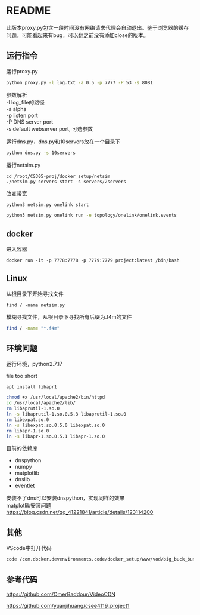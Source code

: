 
# README

此版本proxy.py包含一段时间没有网络请求代理会自动退出。鉴于浏览器的缓存问题，可能看起来有bug，可以翻之前没有添加close的版本。

## 运行指令
运行proxy.py
```sh
python proxy.py -l log.txt -a 0.5 -p 7777 -P 53 -s 8081
```
参数解析  
-l log_file的路径  
-a alpha  
-p listen port  
-P DNS server port  
-s default webserver port, 可选参数 
  
运行dns.py，dns.py和10servers放在一个目录下
```sh
python dns.py -s 10servers
```
  
运行netsim.py

```
cd /root/CS305-proj/docker_setup/netsim
./netsim.py servers start -s servers/2servers
```
改变带宽

```sh
python3 netsim.py onelink start
```
 ```sh
 python3 netsim.py onelink run -e topology/onelink/onelink.events
 ```


## docker

进入容器

```
docker run -it -p 7778:7778 -p 7779:7779 project:latest /bin/bash
```


## Linux

从根目录下开始寻找文件

```
find / -name netsim.py
```

模糊寻找文件，从根目录下寻找所有后缀为.f4m的文件
```sh
find / -name "*.f4m"
```

## 环境问题

运行环境，python2.7.17

file too short
```sh
apt install libapr1
```
```sh
chmod +x /usr/local/apache2/bin/httpd
cd /usr/local/apache2/lib/
rm libaprutil-1.so.0
ln -s libaprutil-1.so.0.5.3 libaprutil-1.so.0
rm libexpat.so.0
ln -s libexpat.so.0.5.0 libexpat.so.0
rm libapr-1.so.0
ln -s libapr-1.so.0.5.1 libapr-1.so.0
```

目前的依赖库
- dnspython
- numpy
- matplotlib
- dnslib
- eventlet


安装不了dns可以安装dnspython，实现同样的效果  
matplotlib安装问题
https://blog.csdn.net/qq_41221841/article/details/123114200


## 其他

VScode中打开代码
```sh
code /com.docker.devenvironments.code/docker_setup/www/vod/big_buck_bunny.f4m
```


## 参考代码

https://github.com/OmerBaddour/VideoCDN

https://github.com/yuanjihuang/csee4119_project1
